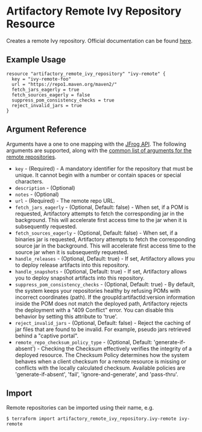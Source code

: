 # Artifactory Remote Ivy Repository Resource

Creates a remote Ivy repository.
Official documentation can be found [here](https://www.jfrog.com/confluence/display/JFROG/Remote+Repositories#RemoteRepositories-Maven,Gradle,IvyandSBTRepositories).

## Example Usage
```hcl
resource "artifactory_remote_ivy_repository" "ivy-remote" {
  key = "ivy-remote-foo"
  url = "https://repo1.maven.org/maven2/"
  fetch_jars_eagerly = true
  fetch_sources_eagerly = false
  suppress_pom_consistency_checks = true
  reject_invalid_jars = true
}
```

## Argument Reference

Arguments have a one to one mapping with the [JFrog API](https://www.jfrog.com/confluence/display/RTF/Repository+Configuration+JSON).
The following arguments are supported, along with the [common list of arguments for the remote repositories](remote.md).

* `key` - (Required) - A mandatory identifier for the repository that must be unique. It cannot begin with a number or
  contain spaces or special characters.
* `description` - (Optional)
* `notes` - (Optional)
* `url` - (Required) - The remote repo URL.
* `fetch_jars_eagerly` - (Optional, Default: false) - When set, if a POM is requested, Artifactory attempts to fetch the corresponding jar in the background. This will accelerate first access time to the jar when it is subsequently requested. 
* `fetch_sources_eagerly` - (Optional, Default: false) - When set, if a binaries jar is requested, Artifactory attempts to fetch the corresponding source jar in the background. This will accelerate first access time to the source jar when it is subsequently requested.
* `handle_releases` - (Optional, Default: true) - If set, Artifactory allows you to deploy release artifacts into this repository.
* `handle_snapshots` - (Optional, Default: true) - If set, Artifactory allows you to deploy snapshot artifacts into this repository.
* `suppress_pom_consistency_checks` - (Optional, Default: true) - By default, the system keeps your repositories healthy by refusing POMs with incorrect coordinates (path). If the groupId:artifactId:version information inside the POM does not match the deployed path, Artifactory rejects the deployment with a "409 Conflict" error. You can disable this behavior by setting this attribute to 'true'.
* `reject_invalid_jars` - (Optional, Default: false) - Reject the caching of jar files that are found to be invalid. For example, pseudo jars retrieved behind a "captive portal".
* `remote_repo_checksum_policy_type` - (Optional, Default: 'generate-if-absent') - Checking the Checksum effectively verifies the integrity of a deployed resource. The Checksum Policy determines how the system behaves when a client checksum for a remote resource is missing or conflicts with the locally calculated checksum. Available policies are 'generate-if-absent', 'fail', 'ignore-and-generate', and 'pass-thru'.  

## Import

Remote repositories can be imported using their name, e.g.
```
$ terraform import artifactory_remote_ivy_repository.ivy-remote ivy-remote
```